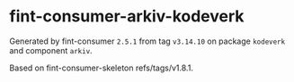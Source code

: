 # fint-consumer-arkiv-kodeverk

Generated by fint-consumer `2.5.1` from tag `v3.14.10` on package `kodeverk` and component `arkiv`.

Based on fint-consumer-skeleton refs/tags/v1.8.1.
